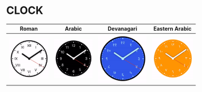 # CLOCK


Roman | Arabic | Devanagari  |  Eastern Arabic
:-------:|:--------:|:-------------:|:------------------:
![](gif/1.gif)  |  ![](gif/2.gif)  |  ![](gif/3.gif)  |  ![](gif/4.gif)
